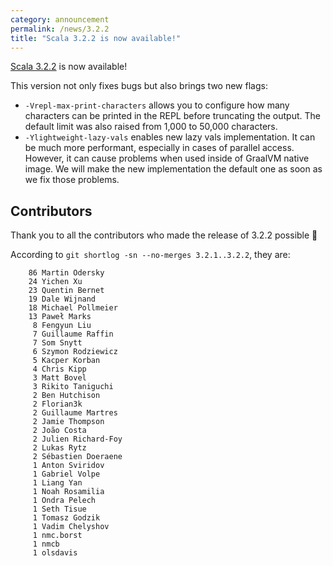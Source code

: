 ```yaml
---
category: announcement
permalink: /news/3.2.2
title: "Scala 3.2.2 is now available!"
---
```

[Scala 3.2.2](https://github.com/scala/scala3/releases/tag/3.2.2) is now available!

This version not only fixes bugs but also brings two new flags:

- `-Vrepl-max-print-characters` allows you to configure how many characters can be printed in the REPL before truncating the output. The default limit was also raised from 1,000 to 50,000 characters.
- `-Ylightweight-lazy-vals` enables new lazy vals implementation. It can be much more performant, especially in cases of parallel access. However, it can cause problems when used inside of GraalVM native image. We will make the new implementation the default one as soon as we fix those problems.

## Contributors

Thank you to all the contributors who made the release of 3.2.2 possible 🎉

According to `git shortlog -sn --no-merges 3.2.1..3.2.2`, they are:

```
    86 Martin Odersky
    24 Yichen Xu
    23 Quentin Bernet
    19 Dale Wijnand
    18 Michael Pollmeier
    13 Paweł Marks
     8 Fengyun Liu
     7 Guillaume Raffin
     7 Som Snytt
     6 Szymon Rodziewicz
     5 Kacper Korban
     4 Chris Kipp
     3 Matt Bovel
     3 Rikito Taniguchi
     2 Ben Hutchison
     2 Florian3k
     2 Guillaume Martres
     2 Jamie Thompson
     2 João Costa
     2 Julien Richard-Foy
     2 Lukas Rytz
     2 Sébastien Doeraene
     1 Anton Sviridov
     1 Gabriel Volpe
     1 Liang Yan
     1 Noah Rosamilia
     1 Ondra Pelech
     1 Seth Tisue
     1 Tomasz Godzik
     1 Vadim Chelyshov
     1 nmc.borst
     1 nmcb
     1 olsdavis
```
